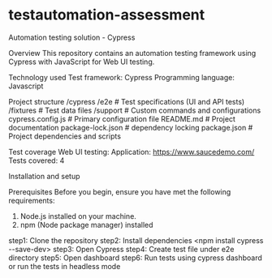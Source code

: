 # testautomation-assessment
Automation testing solution - Cypress

Overview
This repository contains an automation testing framework using Cypress with JavaScript for Web UI testing.

Technology used
Test framework: Cypress
Programming language: Javascript

Project structure
/cypress
  /e2e               # Test specifications (UI and API tests)
  /fixtures          # Test data files
  /support           # Custom commands and configurations
cypress.config.js    # Primary configuration file
README.md            # Project documentation
package-lock.json    # dependency locking
package.json         # Project dependencies and scripts


Test coverage
Web UI testing:
Application: https://www.saucedemo.com/
Tests covered: 4

Installation and setup

Prerequisites
Before you begin, ensure you have met the following requirements:
1. Node.js installed on your machine.
2. npm (Node package manager) installed

step1: Clone the repository
step2: Install dependencies <npm install cypress --save-dev>
step3: Open Cypress <npx cypress open>
step4: Create test file under e2e directory
step5: Open dashboard <npx cypress open>
step6: Run tests using cypress dashboard or run the tests in headless mode <npx cypress run>
